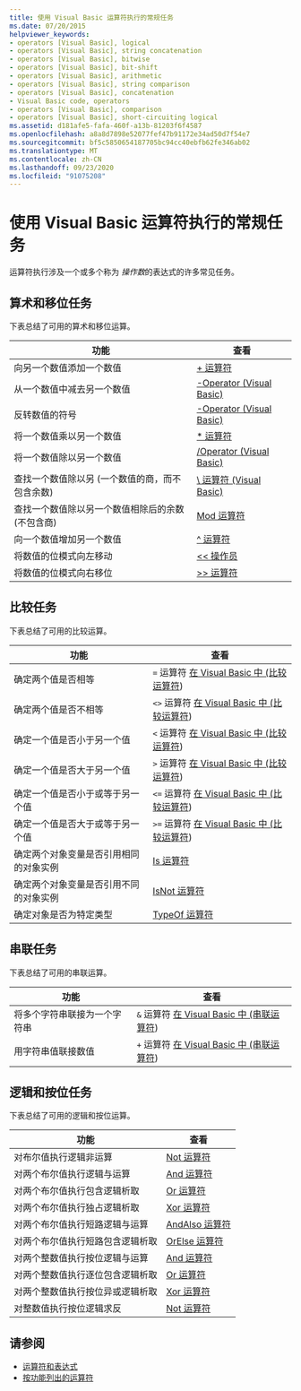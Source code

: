 ```yaml
---
title: 使用 Visual Basic 运算符执行的常规任务
ms.date: 07/20/2015
helpviewer_keywords:
- operators [Visual Basic], logical
- operators [Visual Basic], string concatenation
- operators [Visual Basic], bitwise
- operators [Visual Basic], bit-shift
- operators [Visual Basic], arithmetic
- operators [Visual Basic], string comparison
- operators [Visual Basic], concatenation
- Visual Basic code, operators
- operators [Visual Basic], comparison
- operators [Visual Basic], short-circuiting logical
ms.assetid: d181afe5-fafa-460f-a13b-81203f6f4587
ms.openlocfilehash: a8a8d7898e52077fef47b91172e34ad50d7f54e7
ms.sourcegitcommit: bf5c5850654187705bc94cc40ebfb62fe346ab02
ms.translationtype: MT
ms.contentlocale: zh-CN
ms.lasthandoff: 09/23/2020
ms.locfileid: "91075208"
---
```

# <a name="common-tasks-performed-with-visual-basic-operators"></a>使用 Visual Basic 运算符执行的常规任务

运算符执行涉及一个或多个称为 *操作数*的表达式的许多常见任务。  
  
## <a name="arithmetic-and-bit-shift-tasks"></a>算术和移位任务  

 下表总结了可用的算术和移位运算。  
  
|功能|查看|  
|---|---|  
|向另一个数值添加一个数值|[+ 运算符](../../../language-reference/operators/addition-operator.md)|  
|从一个数值中减去另一个数值|[-Operator (Visual Basic) ](../../../language-reference/operators/subtraction-operator.md)|  
|反转数值的符号|[-Operator (Visual Basic) ](../../../language-reference/operators/subtraction-operator.md)|  
|将一个数值乘以另一个数值|[* 运算符](../../../language-reference/operators/multiplication-operator.md)|  
|将一个数值除以另一个数值|[/Operator (Visual Basic) ](../../../language-reference/operators/floating-point-division-operator.md)|  
|查找一个数值除以另 (一个数值的商，而不包含余数) |[\ 运算符 (Visual Basic) ](../../../language-reference/operators/integer-division-operator.md)|  
|查找一个数值除以另一个数值相除后的余数 (不包含商) |[Mod 运算符](../../../language-reference/operators/mod-operator.md)|  
|向一个数值增加另一个数值|[^ 运算符](../../../language-reference/operators/exponentiation-operator.md)|  
|将数值的位模式向左移动|[<\< 操作员](../../../language-reference/operators/left-shift-operator.md)|  
|将数值的位模式向右移位|[>> 运算符](../../../language-reference/operators/right-shift-operator.md)|  
  
## <a name="comparison-tasks"></a>比较任务  

 下表总结了可用的比较运算。  
  
|功能|查看|  
|---|---|  
|确定两个值是否相等|`=` 运算符 [在 Visual Basic 中 (比较运算符](comparison-operators.md)) |  
|确定两个值是否不相等|`<>` 运算符 [在 Visual Basic 中 (比较运算符](comparison-operators.md)) |  
|确定一个值是否小于另一个值|`<` 运算符 [在 Visual Basic 中 (比较运算符](comparison-operators.md)) |  
|确定一个值是否大于另一个值|`>` 运算符 [在 Visual Basic 中 (比较运算符](comparison-operators.md)) |  
|确定一个值是否小于或等于另一个值|`<=` 运算符 [在 Visual Basic 中 (比较运算符](comparison-operators.md)) |  
|确定一个值是否大于或等于另一个值|`>=` 运算符 [在 Visual Basic 中 (比较运算符](comparison-operators.md)) |  
|确定两个对象变量是否引用相同的对象实例|[Is 运算符](../../../language-reference/operators/is-operator.md)|  
|确定两个对象变量是否引用不同的对象实例|[IsNot 运算符](../../../language-reference/operators/isnot-operator.md)|  
|确定对象是否为特定类型|[TypeOf 运算符](../../../language-reference/operators/typeof-operator.md)|  
  
## <a name="concatenation-tasks"></a>串联任务  

 下表总结了可用的串联运算。  
  
|功能|查看|  
|---|---|  
|将多个字符串联接为一个字符串|`&` 运算符 [在 Visual Basic 中 (串联运算符](concatenation-operators.md)) |  
|用字符串值联接数值|`+` 运算符 [在 Visual Basic 中 (串联运算符](concatenation-operators.md)) |  
  
## <a name="logical-and-bitwise-tasks"></a>逻辑和按位任务  

 下表总结了可用的逻辑和按位运算。  
  
|功能|查看|  
|---|---|  
|对布尔值执行逻辑非运算|[Not 运算符](../../../language-reference/operators/not-operator.md)|  
|对两个布尔值执行逻辑与运算|[And 运算符](../../../language-reference/operators/and-operator.md)|  
|对两个布尔值执行包含逻辑析取|[Or 运算符](../../../language-reference/operators/or-operator.md)|  
|对两个布尔值执行独占逻辑析取|[Xor 运算符](../../../language-reference/operators/xor-operator.md)|  
|对两个布尔值执行短路逻辑与运算|[AndAlso 运算符](../../../language-reference/operators/andalso-operator.md)|  
|对两个布尔值执行短路包含逻辑析取|[OrElse 运算符](../../../language-reference/operators/orelse-operator.md)|  
|对两个整数值执行按位逻辑与运算|[And 运算符](../../../language-reference/operators/and-operator.md)|  
|对两个整数值执行逐位包含逻辑析取|[Or 运算符](../../../language-reference/operators/or-operator.md)|  
|对两个整数值执行按位异或逻辑析取|[Xor 运算符](../../../language-reference/operators/xor-operator.md)|  
|对整数值执行按位逻辑求反|[Not 运算符](../../../language-reference/operators/not-operator.md)|  
  
## <a name="see-also"></a>请参阅

- [运算符和表达式](index.md)
- [按功能列出的运算符](../../../language-reference/operators/operators-listed-by-functionality.md)
